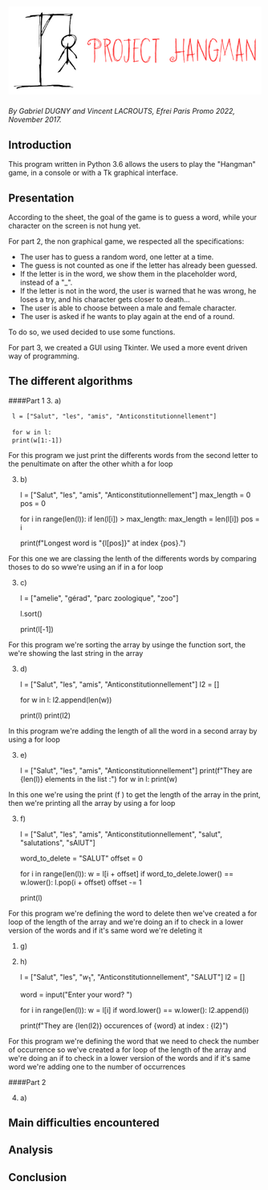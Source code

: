 ![Project Hangman](logo-project-hangman.png)
===============
*By Gabriel DUGNY and Vincent LACROUTS, Efrei Paris Promo 2022, November 2017.*


Introduction
------------
This program written in Python 3.6 allows the users to play the "Hangman" game, 
in a console or with a Tk graphical interface.


Presentation
------------
According to the sheet, the goal of the game is to guess a word, while your character on the screen is not
hung yet. 

For part 2, the non graphical game, we respected all the specifications:
- The user has to guess a random word, one letter at a time.
- The guess is not counted as one if the letter has already been guessed.
- If the letter is in the word, we show them in the placeholder word, instead of a "_".
- If the letter is not in the word, the user is warned that he was wrong, he loses a try, 
and his character gets closer to death...
- The user is able to choose between a male and female character.
- The user is asked if he wants to play again at the end of a round.

To do so, we used decided to use some functions.

For part 3, we created a GUI using Tkinter. We used a more event driven way of programming.


The different algorithms
------------------------

####Part 1
3. a)    


     l = ["Salut", "les", "amis", "Anticonstitutionnellement"]
     
     for w in l:
     print(w[1:-1])
     
For this program we just print the differents words from the second letter to the penultimate on after  the other whith a for loop

3. b)

    
    l = ["Salut", "les", "amis", "Anticonstitutionnellement"]
    max_length = 0
    pos = 0
    
    for i in range(len(l)):
        if len(l[i]) > max_length:
            max_length = len(l[i])
            pos = i
    
    print(f"Longest word is \"{l[pos]}\" at index {pos}.")

For this one we are classing the lenth of the differents words by comparing thoses
to do so wwe're using an if in a for loop

3. c)


    l = ["amelie", "gérad", "parc zoologique", "zoo"]
    
    l.sort()
    
    print(l[-1])
    
For this program we're sorting the array by usinge the function sort, the we're showing the last
string  in the array

3. d) 


    l = ["Salut", "les", "amis", "Anticonstitutionnellement"]
    l2 = []
    
    for w in l:
        l2.append(len(w))
    
    print(l)
    print(l2)
    
    
In this program we're adding the length of all the word in a second array by using a for loop

3. e)

     
    l = ["Salut", "les", "amis", "Anticonstitutionnellement"]
    print(f"They are {len(l)} elements in the list :")
    for w in l:
        print(w)
        
In this one we're using the print (f ) to get the length of the array in the print, then we're printing all the array
by using a for loop

3. f)


    l = ["Salut", "les", "amis", "Anticonstitutionnellement", "salut", "salutations", "sAlUT"]
    
    word_to_delete = "SALUT"
    offset = 0
    
    for i in range(len(l)):
        w = l[i + offset]
        if word_to_delete.lower() == w.lower():
            l.pop(i + offset)
            offset -= 1
    
    print(l)
    
    
For this program we're defining the word to delete then we've created a for loop of the length of the array and we're 
doing an if to check in a lower version of the words and if it's same word we're deleting it


    
1. g)


3. h)


    l = ["Salut", "les", "$w_1$", "Anticonstitutionnellement", "SALUT"]
    l2 = []
    
    word = input("Enter your word? ")
    
    for i in range(len(l)):
        w = l[i]
        if word.lower() == w.lower():
            l2.append(i)
    
    print(f"They are {len(l2)} occurences of {word} at index : {l2}")
    
    
For this program we're defining the word that we need to check the number of occurrence so we've created a for loop of 
the length of the array and we're doing an if to check in a lower version of the words and if it's same word we're adding
one to the number of occurrences


####Part 2

4. a)
    
Main difficulties encountered
-----------------------------


Analysis
--------


Conclusion
----------

